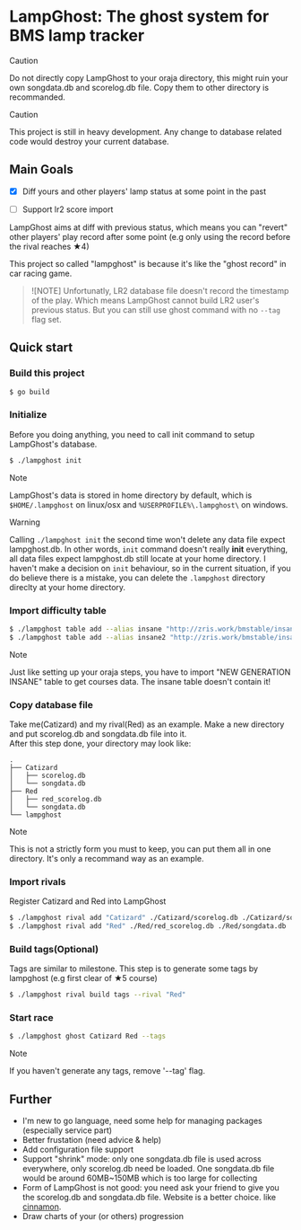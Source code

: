 # LampGhost: The ghost system for BMS lamp tracker

> [!CAUTION]
> Do not directly copy LampGhost to your oraja directory, this might ruin your own songdata.db and scorelog.db file. Copy them to other directory is recommanded.

> [!CAUTION]
> This project is still in heavy development. Any change to database related code would destroy your current database.

## Main Goals

- [x] Diff yours and other players' lamp status at some point in the past
- [ ] Support lr2 score import


LampGhost aims at diff with previous status, which means you can "revert" other players' play record after some point (e.g only using the record before the rival reaches ★4)

This project so called "lampghost" is because it's like the "ghost record" in car racing game. 

> ![NOTE]
> Unfortunatly, LR2 database file doesn't record the timestamp of the play. Which means LampGhost cannot build LR2 user's previous status. But you can still use ghost command with no `--tag` flag set.

## Quick start

### Build this project

```bash
$ go build
```

### Initialize

Before you doing anything, you need to call init command to setup LampGhost's database.

```bash
$ ./lampghost init
```

> [!NOTE]
> LampGhost's data is stored in home directory by default, which is `$HOME/.lampghost` on linux/osx and `%USERPROFILE%\.lampghost\` on windows.  

> [!WARNING]
> Calling `./lampghost init` the second time won't delete any data file expect lampghost.db. In other words, `init` command doesn't really **init** everything, all data files expect lampghost.db still locate at your home directory. I haven't make a decision on `init` behaviour, so in the current situation, if you do believe there is a mistake, you can delete the `.lampghost` directory direclty at your home directory.

### Import difficulty table

```bash
$ ./lampghost table add --alias insane "http://zris.work/bmstable/insane/insane_header.json"
$ ./lampghost table add --alias insane2 "http://zris.work/bmstable/insane2/insane_header.json"
```

> [!NOTE]
> Just like setting up your oraja steps, you have to import "NEW GENERATION INSANE" table to get courses data. The insane table doesn't contain it!

### Copy database file

Take me(Catizard) and my rival(Red) as an example. Make a new directory and put scorelog.db and songdata.db file into it.  
After this step done, your directory may look like:
```
.
├── Catizard
│   ├── scorelog.db
│   └── songdata.db
├── Red
│   ├── red_scorelog.db
│   └── songdata.db
└── lampghost
```

> [!NOTE]
> This is not a strictly form you must to keep, you can put them all in one directory. It's only a recommand way as an example.

### Import rivals

Register Catizard and Red into LampGhost

```bash
$ ./lampghost rival add "Catizard" ./Catizard/scorelog.db ./Catizard/songdata.db
$ ./lampghost rival add "Red" ./Red/red_scorelog.db ./Red/songdata.db
```

### Build tags(Optional)

Tags are similar to milestone. This step is to generate some tags by lampghost (e.g first clear of ★5 course)

```bash
$ ./lampghost rival build tags --rival "Red"
```

### Start race

```bash
$ ./lampghost ghost Catizard Red --tags
```

> [!NOTE]
> If you haven't generate any tags, remove '--tag' flag.

## Further

- I'm new to go language, need some help for managing packages (especially service part)
- Better frustation (need advice & help)
- Add configuration file support
- Support "shrink" mode: only one songdata.db file is used across everywhere, only scorelog.db need be loaded. One songdata.db file would be around 60MB~150MB which is too large for collecting
- Form of LampGhost is not good: you need ask your friend to give you the scorelog.db and songdata.db file. Website is a better choice. like [cinnamon](http://cinnamon.link).
- Draw charts of your (or others) progression